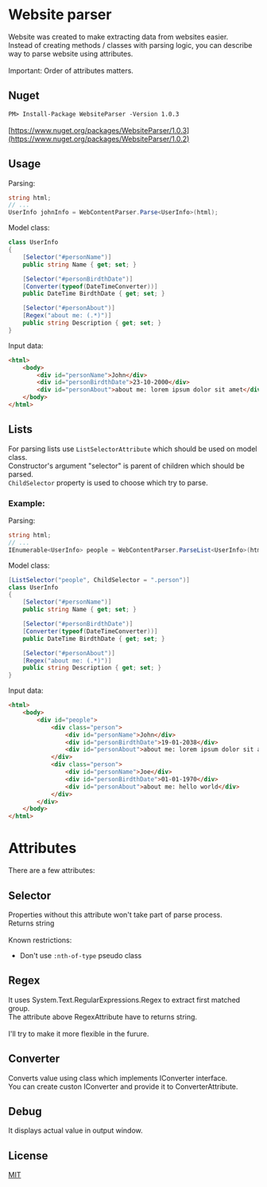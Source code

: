 # Website parser

Website was created to make extracting data from websites easier. \
Instead of creating methods / classes with parsing logic, you can describe way to parse website using attributes.\
\
Important: Order of attributes matters.

## Nuget
`
PM> Install-Package WebsiteParser -Version 1.0.3
`\
\
[https://www.nuget.org/packages/WebsiteParser/1.0.3](https://www.nuget.org/packages/WebsiteParser/1.0.2)

## Usage

Parsing:
```csharp
string html;
// ...
UserInfo johnInfo = WebContentParser.Parse<UserInfo>(html);
```

Model class:
```csharp
class UserInfo
{
    [Selector("#personName")]
    public string Name { get; set; }

    [Selector("#personBirdthDate")]
    [Converter(typeof(DateTimeConverter))]
    public DateTime BirdthDate { get; set; }

    [Selector("#personAbout")]
    [Regex("about me: (.*)")]
    public string Description { get; set; }
}
```

Input data:
```html
<html>
    <body>
        <div id="personName">John</div>
        <div id="personBirdthDate">23-10-2000</div>
        <div id="personAbout">about me: lorem ipsum dolor sit amet</div>
    </body>
</html>
```

## Lists
For parsing lists use `ListSelectorAttribute` which should be used on model class. \
Constructor's argument "selector" is parent of children which should be parsed. \
`ChildSelector` property is used to choose which try to parse.

### Example:

Parsing:
```csharp
string html;
// ...
IEnumerable<UserInfo> people = WebContentParser.ParseList<UserInfo>(html);
```

Model class:
```csharp
[ListSelector("people", ChildSelector = ".person")]
class UserInfo
{
    [Selector("#personName")]
    public string Name { get; set; }

    [Selector("#personBirdthDate")]
    [Converter(typeof(DateTimeConverter))]
    public DateTime BirdthDate { get; set; }

    [Selector("#personAbout")]
    [Regex("about me: (.*)")]
    public string Description { get; set; }
}
```

Input data:
```html
<html>
    <body>
        <div id="people">
            <div class="person">
                <div id="personName">John</div>
                <div id="personBirdthDate">19-01-2038</div>
                <div id="personAbout">about me: lorem ipsum dolor sit amet</div>
            </div>
            <div class="person">
                <div id="personName">Joe</div>
                <div id="personBirdthDate">01-01-1970</div>
                <div id="personAbout">about me: hello world</div>
            </div>
        </div>
    </body>
</html>
```

# Attributes

There are a few attributes:

## Selector
Properties without this attribute won't take part of parse process. \
Returns string \
\
Known restrictions:
- Don't use `:nth-of-type` pseudo class

## Regex
It uses System.Text.RegularExpressions.Regex to extract first matched group. \
The attribute above RegexAttribute have to returns string.\
\
I'll try to make it more flexible in the furure.

## Converter
Converts value using class which implements IConverter interface.\
You can create custon IConverter and provide it to ConverterAttribute.

## Debug
It displays actual value in output window.

## License
[MIT](https://choosealicense.com/licenses/mit/)